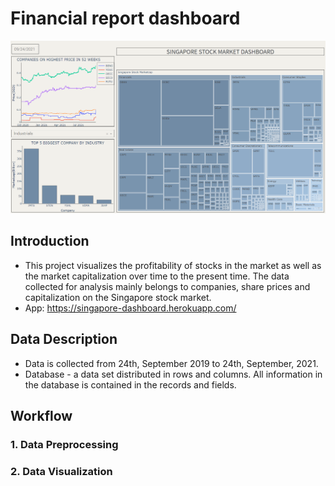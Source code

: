 # Financial report dashboard
![Example](https://github.com/vuthanhdatt/financial-dasboard/blob/main/images/singapore.png)
## Introduction
- This project visualizes the profitability of stocks in the market as well as the market capitalization over time to the present time. The data collected for analysis  mainly belongs to companies, share prices and capitalization on the Singapore stock market.
- App: https://singapore-dashboard.herokuapp.com/
## Data Description
- Data is collected from 24th, September 2019 to 24th, September, 2021.
- Database - a data set distributed in rows and columns. All information in the database is contained in the records and fields.

## Workflow
### 1. Data Preprocessing
### 2. Data Visualization
